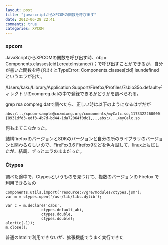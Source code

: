 ```yaml
---
layout: post
title: "javascriptからXPCOMの関数を呼び出す"
date: 2012-06-28 22:41
comments: true
categories: XPCOM
---
```

### xpcom
JavaScriptからXPCOMの関数を呼び出す時、obj = Components.classes[cid].createInstance()；で呼び出すことができるが、自分が書いた関数を呼び出すとTypeError: Components.classes[cid] isundefinedというエラが出た。

/Users/kaku/Library/Application Support/Firefox/Profiles/7sbio35o.defaultディレクトリのcompreg.datの中で登録できるかどうかを調べられる。

grep rsa compreg.datで調べたら、正しい時は以下のようになるはずだが
```
abs:/.../xpcom-sample@cozmixng.org/components/myCalc.so,1173322260000
{8931dfd3-edf3-4b7d-bd44-1da72064f0dc},,,,abs:/.../myCalc.so
```
何も出てこなかった。

結構firefoxのバージョンとSDKのバージョンと自分の所のライブラリのバージョンと関わるらしいので、FireFox3.6 Firefox9などを色々試して、linux上も試したが、結局、ずっとエラのままだった。

### Ctypes
調べた途中で、Ctypesというものを見つけて、複数のバージョンの Firefox で利用できるもの
```
Components.utils.import('resource://gre/modules/ctypes.jsm');
var m = ctypes.open('/usr/lib/libc.dylib');

var c = m.declare('cabs',
                ctypes.default_abi,
                ctypes.double,
                ctypes.double);
alert(c(-1));
m.close();
```
普通のhtmlで利用できないが、拡張機能でうまく実行できた
